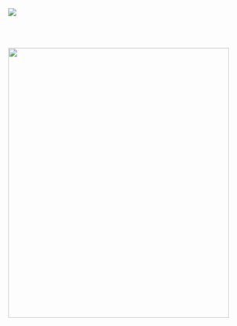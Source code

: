 <img src="https://64.media.tumblr.com/8d2cf0245425efc449c026362e22ae86/c5d74894fd797d0d-ff/s400x600/88eeba4de794418c0dba6c0e3fd7780daf293f88.pnj">
<p align="center">
<br>
<br>
<br>
<img align="left" src= "https://64.media.tumblr.com/3d7f73d3f19ac0285f430191d9d4ca1a/3e36440b5e055ae2-e9/s2048x3072/ea117cfb1e04bd075c1aad0497e30eabfdc874b0.pnj" width=450 height=550>
